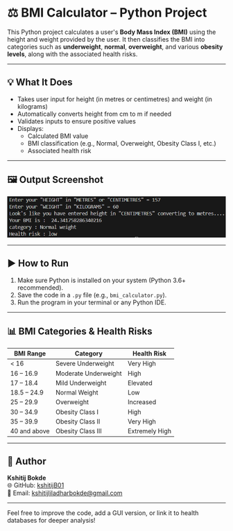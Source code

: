 # ⚖️ BMI Calculator – Python Project

This Python project calculates a user's **Body Mass Index (BMI)** using the height and weight provided by the user. It then classifies the BMI into categories such as **underweight**, **normal**, **overweight**, and various **obesity levels**, along with the associated health risks.

---

## 💡 What It Does

- Takes user input for height (in metres or centimetres) and weight (in kilograms)
- Automatically converts height from cm to m if needed
- Validates inputs to ensure positive values
- Displays:
  - Calculated BMI value
  - BMI classification (e.g., Normal, Overweight, Obesity Class I, etc.)
  - Associated health risk

---

## 🖼️ Output Screenshot

![Output](Output.png)

---

## ▶️ How to Run

1. Make sure Python is installed on your system (Python 3.6+ recommended).  
2. Save the code in a `.py` file (e.g., `bmi_calculator.py`).  
3. Run the program in your terminal or any Python IDE.

---

## 📊 BMI Categories & Health Risks

| BMI Range         | Category              | Health Risk        |
|-------------------|------------------------|---------------------|
| < 16              | Severe Underweight     | Very High           |
| 16 – 16.9         | Moderate Underweight   | High                |
| 17 – 18.4         | Mild Underweight       | Elevated            |
| 18.5 – 24.9       | Normal Weight          | Low                 |
| 25 – 29.9         | Overweight             | Increased           |
| 30 – 34.9         | Obesity Class I        | High                |
| 35 – 39.9         | Obesity Class II       | Very High           |
| 40 and above      | Obesity Class III      | Extremely High      |

---

## 👤 Author

**Kshitij Bokde**  
🌐 GitHub: [kshitijB01](https://github.com/kshitijB01)  
📧 Email: [kshitijliladharbokde@gmail.com](mailto:kshitijliladharbokde@gmail.com)

---

Feel free to improve the code, add a GUI version, or link it to health databases for deeper analysis!

